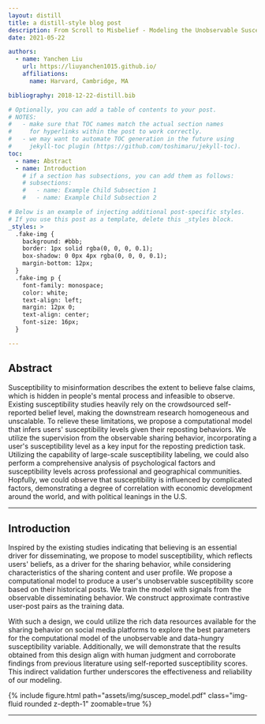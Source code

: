 ```yaml
---
layout: distill
title: a distill-style blog post
description: From Scroll to Misbelief - Modeling the Unobservable Susceptibility to Misinformation on Social Media
date: 2021-05-22

authors:
  - name: Yanchen Liu
    url: https://liuyanchen1015.github.io/
    affiliations:
      name: Harvard, Cambridge, MA

bibliography: 2018-12-22-distill.bib

# Optionally, you can add a table of contents to your post.
# NOTES:
#   - make sure that TOC names match the actual section names
#     for hyperlinks within the post to work correctly.
#   - we may want to automate TOC generation in the future using
#     jekyll-toc plugin (https://github.com/toshimaru/jekyll-toc).
toc:
  - name: Abstract
  - name: Introduction
    # if a section has subsections, you can add them as follows:
    # subsections:
    #   - name: Example Child Subsection 1
    #   - name: Example Child Subsection 2

# Below is an example of injecting additional post-specific styles.
# If you use this post as a template, delete this _styles block.
_styles: >
  .fake-img {
    background: #bbb;
    border: 1px solid rgba(0, 0, 0, 0.1);
    box-shadow: 0 0px 4px rgba(0, 0, 0, 0.1);
    margin-bottom: 12px;
  }
  .fake-img p {
    font-family: monospace;
    color: white;
    text-align: left;
    margin: 12px 0;
    text-align: center;
    font-size: 16px;
  }

---
```


## Abstract

Susceptibility to misinformation describes the extent to believe false claims, which is hidden in people's mental process and infeasible to observe. Existing susceptibility studies heavily rely on the crowdsourced self-reported belief level, making the downstream research homogeneous and unscalable. To relieve these limitations, we propose a computational model that infers users' susceptibility levels given their reposting behaviors. We utilize the supervision from the observable sharing behavior, incorporating a user's susceptibility level as a key input for the reposting prediction task. Utilizing the capability of large-scale susceptibility labeling, we could also perform a comprehensive analysis of psychological factors and susceptibility levels across professional and geographical communities. Hopfully, we could observe that susceptibility is influenced by complicated factors, demonstrating a degree of correlation with economic development around the world, and with political leanings in the U.S.

***

## Introduction

Inspired by the existing studies indicating that believing is an essential driver for disseminating, we propose to model susceptibility, which reflects users' beliefs, as a driver for the sharing behavior, while considering characteristics of the sharing content and user profile.  We propose a computational model to produce a user's unobservable susceptibility score based on their historical posts. We train the model with signals from the observable disseminating behavior. We construct approximate contrastive user-post pairs as the training data.

With such a design, we could utilize the rich data resources available for the sharing behavior on social media platforms to explore the best parameters for the computational model of the unobservable and data-hungry susceptibility variable. Additionally, we will demonstrate that the results obtained from this design align with human judgment and corroborate findings from previous literature using self-reported susceptibility scores. This indirect validation further underscores the effectiveness and reliability of our modeling.

{% include figure.html path="assets/img/suscep_model.pdf" class="img-fluid rounded z-depth-1" zoomable=true %}

***
